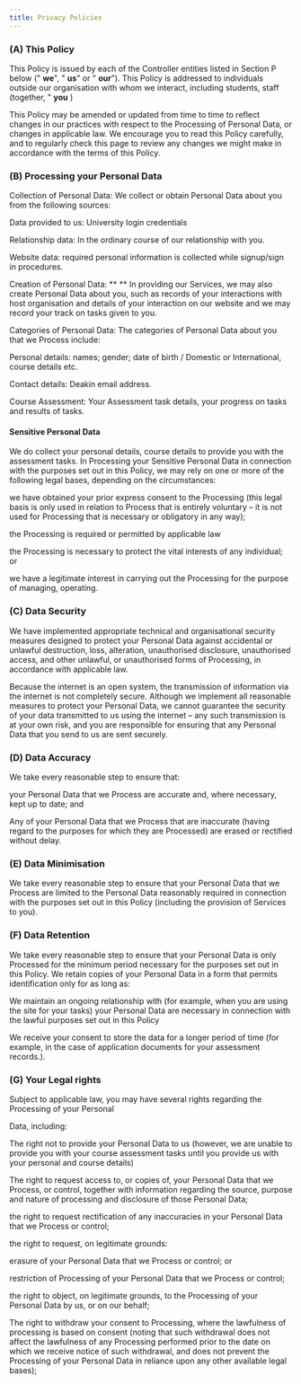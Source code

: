 ```yaml
---
title: Privacy Policies
---
```


### **(A) This Policy**

This Policy is issued by each of the Controller entities listed in Section P
below (" **we**", " **us**" or " **our**"). This Policy is addressed to
individuals outside our organisation with whom
we interact, including students, staff (together, " **you** )

This Policy may be amended or updated from time to time to reflect changes in
our practices with respect to the Processing of Personal Data, or changes
in applicable law. We encourage you to read this Policy carefully, and to
regularly check this page to review any changes we might make in
accordance with the terms of this Policy.

### **(B) Processing your Personal Data**

Collection of Personal Data: We collect or obtain Personal Data about you from
the following sources:

Data provided to us: University login credentials

Relationship data: In the ordinary course of our relationship with you.

Website data: required personal information is collected while signup/sign in procedures.

Creation of Personal Data: \*\* \*\* In providing our Services, we may also
create Personal Data about you, such as records of your interactions with
host organisation and details of your interaction on our website and we
may record your track on tasks given to you.

Categories of Personal Data: The categories of Personal Data about you that
we Process include:

Personal details: names; gender; date of birth / Domestic or International,
course details etc.

Contact details: Deakin email address.

Course Assessment: Your Assessment task details, your progress on tasks and
results of tasks.

#### **Sensitive Personal Data**

We do collect your personal details, course details to provide you with
the assessment tasks. In Processing your Sensitive Personal Data in connection
with the purposes set out in this Policy, we may rely on one or more of
the following legal bases, depending on the circumstances:

we have obtained your prior express consent to the Processing (this legal
basis is only used in relation to Process that is entirely voluntary –
it is not used for Processing that is necessary or
obligatory in any way);

the Processing is required or permitted by applicable law

the Processing is necessary to protect the vital interests of any individual; or

we have a legitimate interest in carrying out the Processing for the purpose
of managing, operating.

### **(C) Data Security**

We have implemented appropriate technical and organisational security measures
designed to protect your Personal Data against accidental or unlawful
destruction, loss, alteration, unauthorised disclosure, unauthorised access,
and other unlawful, or unauthorised forms of Processing, in
accordance with applicable law.

Because the internet is an open system, the transmission of information via
the internet is not completely secure. Although we implement all reasonable
measures to protect your Personal Data, we cannot guarantee the security of
your data transmitted to us using the internet – any such
transmission is at your own risk, and you are responsible for ensuring that
any Personal Data that you send to us are sent securely.

### **(D) Data Accuracy**

We take every reasonable step to ensure that:

your Personal Data that we Process are accurate and, where necessary, kept up
to date; and

Any of your Personal Data that we Process that are inaccurate (having regard to
the purposes for which they are Processed) are erased or rectified without delay.

### **(E) Data Minimisation**

We take every reasonable step to ensure that your Personal Data that we
Process are limited to the Personal Data reasonably required in connection
with the purposes set out in this Policy (including
the provision of Services to you).

### **(F) Data Retention**

We take every reasonable step to ensure that your Personal Data is only
Processed for the minimum period necessary for the purposes set out in
this Policy. We retain copies of your Personal Data in
a form that permits identification only for as long as:

We maintain an ongoing relationship with (for example, when you are using
the site for your tasks) your Personal Data are necessary in connection
with the lawful purposes set out in this Policy

We receive your consent to store the data for a longer period of time
(for example, in the case of application documents for your assessment records.).

### **(G) Your Legal rights**

Subject to applicable law, you may have several rights regarding the Processing
of your Personal

Data, including:

The right not to provide your Personal Data to us (however, we are unable to
provide you with your course assessment tasks until you provide us with your
personal and course details)

The right to request access to, or copies of, your Personal Data that we
Process, or control, together with information regarding the source, purpose
and nature of processing and disclosure of those Personal Data;

the right to request rectification of any inaccuracies in your Personal
Data that we Process or control;

the right to request, on legitimate grounds:

erasure of your Personal Data that we Process or control; or

restriction of Processing of your Personal Data that we Process or control;

the right to object, on legitimate grounds, to the Processing of your
Personal Data by us, or on our behalf;

The right to withdraw your consent to Processing, where the lawfulness of
processing is based on consent (noting that such withdrawal does not affect the
lawfulness of any Processing performed prior to the date on which we receive
notice of such withdrawal, and does not prevent the Processing
of your Personal Data in reliance upon any other available legal bases);
